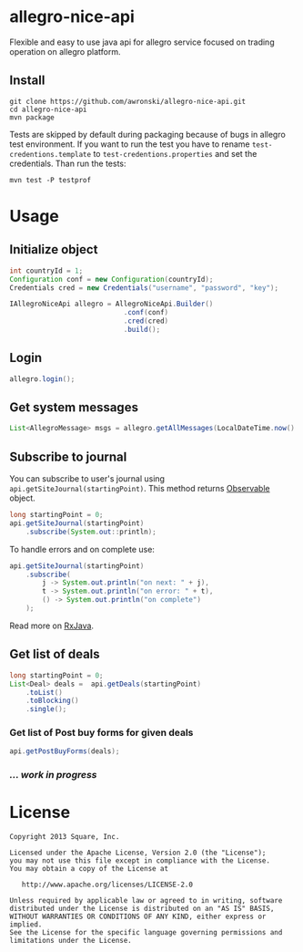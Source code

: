 # allegro-nice-api
Flexible and easy to use java api for allegro service focused on trading operation on allegro platform.

## Install
```
git clone https://github.com/awronski/allegro-nice-api.git
cd allegro-nice-api
mvn package
```
Tests are skipped by default during packaging because of bugs in allegro test environment.
If you want to run the test you have to rename ```test-credentions.template``` to ```test-credentions.properties``` and set the credentials.
Than run the tests:
```
mvn test -P testprof
```

# Usage

## Initialize object
```java
int countryId = 1;
Configuration conf = new Configuration(countryId);
Credentials cred = new Credentials("username", "password", "key");

IAllegroNiceApi allegro = AllegroNiceApi.Builder()
                            .conf(conf)
                            .cred(cred)
                            .build();
```

## Login
```java
allegro.login();
```

## Get system messages
```java
List<AllegroMessage> msgs = allegro.getAllMessages(LocalDateTime.now().minusDays(30));
```

## Subscribe to journal
You can subscribe to user's journal using ```api.getSiteJournal(startingPoint)```.
This method returns [Observable](http://reactivex.io/documentation/observable.html) object.
```java
long startingPoint = 0;
api.getSiteJournal(startingPoint)
    .subscribe(System.out::println);
```

To handle errors and on complete use:
```java
api.getSiteJournal(startingPoint)
    .subscribe(
        j -> System.out.println("on next: " + j),
        t -> System.out.println("on error: " + t),
        () -> System.out.println("on complete")
    );
```
Read more on [RxJava](https://github.com/ReactiveX/RxJava).

## Get list of deals
```java
long startingPoint = 0;
List<Deal> deals =  api.getDeals(startingPoint)
    .toList()
    .toBlocking()
    .single();
```
### Get list of Post buy forms for given deals
```java
api.getPostBuyForms(deals);
```

### _... work in progress_

License
=======

    Copyright 2013 Square, Inc.

    Licensed under the Apache License, Version 2.0 (the "License");
    you may not use this file except in compliance with the License.
    You may obtain a copy of the License at

       http://www.apache.org/licenses/LICENSE-2.0

    Unless required by applicable law or agreed to in writing, software
    distributed under the License is distributed on an "AS IS" BASIS,
    WITHOUT WARRANTIES OR CONDITIONS OF ANY KIND, either express or implied.
    See the License for the specific language governing permissions and
    limitations under the License.
